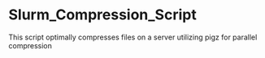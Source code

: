 # Slurm_Compression_Script
This script optimally compresses files on a server utilizing pigz for parallel compression
